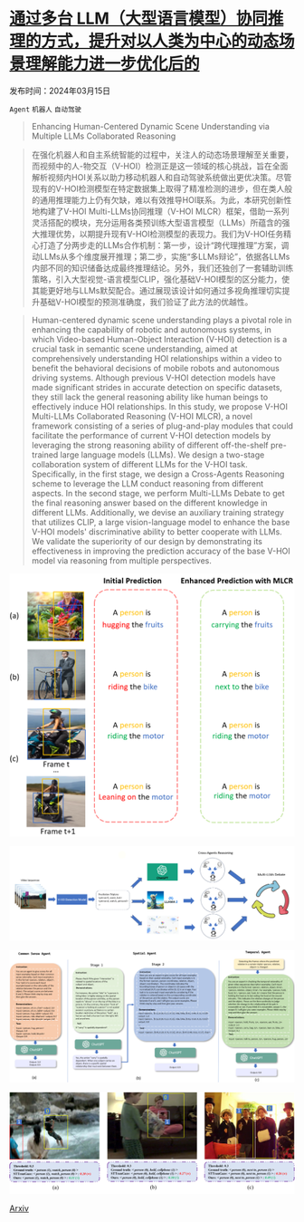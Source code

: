 # [通过多台 LLM（大型语言模型）协同推理的方式，提升对以人类为中心的动态场景理解能力进一步优化后的](https://arxiv.org/abs/2403.10107)

发布时间：2024年03月15日

`Agent` `机器人` `自动驾驶`

> Enhancing Human-Centered Dynamic Scene Understanding via Multiple LLMs Collaborated Reasoning

> 在强化机器人和自主系统智能的过程中，关注人的动态场景理解至关重要，而视频中的人-物交互（V-HOI）检测正是这一领域的核心挑战，旨在全面解析视频内HOI关系以助力移动机器人和自动驾驶系统做出更优决策。尽管现有的V-HOI检测模型在特定数据集上取得了精准检测的进步，但在类人般的通用推理能力上仍有欠缺，难以有效推导HOI联系。为此，本研究创新性地构建了V-HOI Multi-LLMs协同推理（V-HOI MLCR）框架，借助一系列灵活搭配的模块，充分运用各类预训练大型语言模型（LLMs）所蕴含的强大推理优势，以期提升现有V-HOI检测模型的表现力。我们为V-HOI任务精心打造了分两步走的LLMs合作机制：第一步，设计“跨代理推理”方案，调动LLMs从多个维度展开推理；第二步，实施“多LLMs辩论”，依据各LLMs内部不同的知识储备达成最终推理结论。另外，我们还独创了一套辅助训练策略，引入大型视觉-语言模型CLIP，强化基础V-HOI模型的区分能力，使其能更好地与LLMs默契配合。通过展现该设计如何通过多视角推理切实提升基础V-HOI模型的预测准确度，我们验证了此方法的优越性。

> Human-centered dynamic scene understanding plays a pivotal role in enhancing the capability of robotic and autonomous systems, in which Video-based Human-Object Interaction (V-HOI) detection is a crucial task in semantic scene understanding, aimed at comprehensively understanding HOI relationships within a video to benefit the behavioral decisions of mobile robots and autonomous driving systems. Although previous V-HOI detection models have made significant strides in accurate detection on specific datasets, they still lack the general reasoning ability like human beings to effectively induce HOI relationships. In this study, we propose V-HOI Multi-LLMs Collaborated Reasoning (V-HOI MLCR), a novel framework consisting of a series of plug-and-play modules that could facilitate the performance of current V-HOI detection models by leveraging the strong reasoning ability of different off-the-shelf pre-trained large language models (LLMs). We design a two-stage collaboration system of different LLMs for the V-HOI task. Specifically, in the first stage, we design a Cross-Agents Reasoning scheme to leverage the LLM conduct reasoning from different aspects. In the second stage, we perform Multi-LLMs Debate to get the final reasoning answer based on the different knowledge in different LLMs. Additionally, we devise an auxiliary training strategy that utilizes CLIP, a large vision-language model to enhance the base V-HOI models' discriminative ability to better cooperate with LLMs. We validate the superiority of our design by demonstrating its effectiveness in improving the prediction accuracy of the base V-HOI model via reasoning from multiple perspectives.

![通过多台 LLM（大型语言模型）协同推理的方式，提升对以人类为中心的动态场景理解能力进一步优化后的](../../../paper_images/2403.10107/F1_intro.png)

![通过多台 LLM（大型语言模型）协同推理的方式，提升对以人类为中心的动态场景理解能力进一步优化后的](../../../paper_images/2403.10107/F2_overview.png)

![通过多台 LLM（大型语言模型）协同推理的方式，提升对以人类为中心的动态场景理解能力进一步优化后的](../../../paper_images/2403.10107/F3_agent.png)

![通过多台 LLM（大型语言模型）协同推理的方式，提升对以人类为中心的动态场景理解能力进一步优化后的](../../../paper_images/2403.10107/F5_vis.png)

[Arxiv](https://arxiv.org/abs/2403.10107)